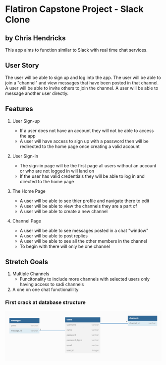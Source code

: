 # Flatiron Capstone Project - Slack Clone

## by Chris Hendricks

This app aims to function similar to Slack with real time chat services.

## User Story

The user will be able to sign up and log into the app. The user will be able to join a "channel" and view messages that have been posted in that channel. A user will be able to invite others to join the channel. A user will be able to message another user directly.

## Features

1. User Sign-up

   - If a user does not have an account they will not be able to access the app
   - A user will have access to sign up with a password then will be redirected to the home page once creating a valid account

2. User Sign-in

   - The sign-in page will be the first page all users without an account or who are not logged in will land on
   - If the user has valid credentials they will be able to log in and directed to the home page

3. The Home Page

   - A user will be able to see thier profile and navigate there to edit
   - A user will be able to view the channels they are a part of
   - A user will be able to create a new channel

4. Channel Page
   - A user will be able to see messages posted in a chat "window"
   - A user will be able to post replies
   - A user will be able to see all the other members in the channel
   - To begin with there will only be one channel

## Stretch Goals

1. Multiple Channels
   - Funcitonality to include more channels with selected users only having access to sadi channels
2. A one on one chat functionalility

### First crack at database structure

![Alt text](Database-slack-clone.png?raw=true "Title")
